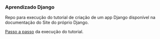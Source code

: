 ### Aprendizado Django

Repo para execução do tutorial de criação de um app Django disponível na documentação do Site do próprio Django.


[Passo a passo](https://gist.github.com/marcoribeirojr/12e7147e7751661554164223fbc3012b) da execução do tutorial.



